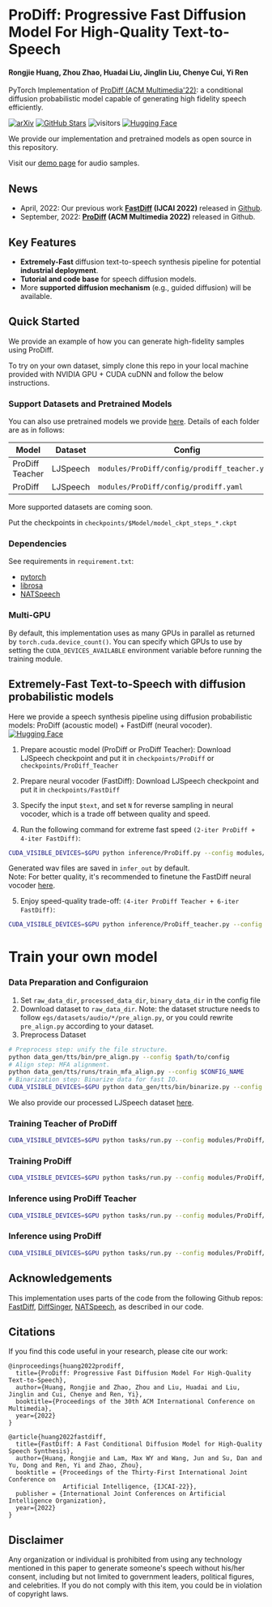 # ProDiff: Progressive Fast Diffusion Model For High-Quality Text-to-Speech

#### Rongjie Huang, Zhou Zhao, Huadai Liu, Jinglin Liu, Chenye Cui, Yi Ren

PyTorch Implementation of [ProDiff (ACM Multimedia'22)](https://arxiv.org/abs/2207.06389): a conditional diffusion probabilistic model capable of generating high fidelity speech efficiently.

[![arXiv](https://img.shields.io/badge/arXiv-Paper-<COLOR>.svg)](https://arxiv.org/abs/2207.06389)
[![GitHub Stars](https://img.shields.io/github/stars/Rongjiehuang/ProDiff?style=social)](https://github.com/Rongjiehuang/ProDiff)
![visitors](https://visitor-badge.glitch.me/badge?page_id=Rongjiehuang/ProDiff)
[![Hugging Face](https://img.shields.io/badge/%F0%9F%A4%97%20Hugging%20Face-blue)](https://huggingface.co/spaces/Rongjiehuang/ProDiff)

We provide our implementation and pretrained models as open source in this repository.

Visit our [demo page](https://prodiff.github.io/) for audio samples.

## News
- April, 2022: Our previous work **[FastDiff](https://arxiv.org/abs/2204.09934) (IJCAI 2022)** released in [Github](https://github.com/Rongjiehuang/FastDiff). 
- September, 2022: **[ProDiff](https://arxiv.org/abs/2207.06389) (ACM Multimedia 2022)** released in Github.

## Key Features
- **Extremely-Fast** diffusion text-to-speech synthesis pipeline for potential **industrial deployment**.
- **Tutorial and code base** for speech diffusion models.
- More **supported diffusion mechanism** (e.g., guided diffusion) will be available.

## Quick Started
We provide an example of how you can generate high-fidelity samples using ProDiff.

To try on your own dataset, simply clone this repo in your local machine provided with NVIDIA GPU + CUDA cuDNN and follow the below instructions.

### Support Datasets and Pretrained Models

You can also use pretrained models we provide [here](https://zjueducn-my.sharepoint.com/:f:/g/personal/rongjiehuang_zju_edu_cn/Eo7r83WZPK1GmlwvFhhIKeQBABZpYW3ec9c8WZoUV5HhbA?e=9QoWnf).
Details of each folder are as in follows:

| Model             | Dataset     | Config                                          | 
|-------------------|-------------|-------------------------------------------------|
| ProDiff Teacher   | LJSpeech    | `modules/ProDiff/config/prodiff_teacher.yaml`   | 
| ProDiff           | LJSpeech    | `modules/ProDiff/config/prodiff.yaml`           | 

More supported datasets are coming soon.

Put the checkpoints in `checkpoints/$Model/model_ckpt_steps_*.ckpt`

### Dependencies
See requirements in `requirement.txt`:
- [pytorch](https://github.com/pytorch/pytorch)
- [librosa](https://github.com/librosa/librosa)
- [NATSpeech](https://github.com/NATSpeech/NATSpeech)

### Multi-GPU
By default, this implementation uses as many GPUs in parallel as returned by `torch.cuda.device_count()`. 
You can specify which GPUs to use by setting the `CUDA_DEVICES_AVAILABLE` environment variable before running the training module.

## Extremely-Fast Text-to-Speech with diffusion probabilistic models 

Here we provide a speech synthesis pipeline using diffusion probabilistic models: ProDiff (acoustic model) + FastDiff (neural vocoder). [![Hugging Face](https://img.shields.io/badge/%F0%9F%A4%97%20Hugging%20Face-blue)](https://huggingface.co/spaces/Rongjiehuang/ProDiff)

1. Prepare acoustic model (ProDiff or ProDiff Teacher): Download LJSpeech checkpoint and put it in `checkpoints/ProDiff` or `checkpoints/ProDiff_Teacher`
2. Prepare neural vocoder (FastDiff): Download LJSpeech checkpoint and put it in `checkpoints/FastDiff`

3. Specify the input `$text`, and set `N` for reverse sampling in neural vocoder, which is a trade off between quality and speed. 
4. Run the following command for extreme fast speed `(2-iter ProDiff + 4-iter FastDiff)`:
```bash
CUDA_VISIBLE_DEVICES=$GPU python inference/ProDiff.py --config modules/ProDiff/config/prodiff.yaml --exp_name ProDiff --hparams="N=4,text='$txt'" --reset
```
Generated wav files are saved in `infer_out` by default.<br>
Note: For better quality, it's recommended to finetune the FastDiff neural vocoder [here](https://github.com/Rongjiehuang/FastDiff).

5. Enjoy speed-quality trade-off:  `(4-iter ProDiff Teacher + 6-iter FastDiff)`:
```bash
CUDA_VISIBLE_DEVICES=$GPU python inference/ProDiff_teacher.py --config modules/ProDiff/config/prodiff_teacher.yaml --exp_name ProDiff_Teacher --hparams="N=6,text='$txt'" --reset
```

# Train your own model

### Data Preparation and Configuraion ##
1. Set `raw_data_dir`, `processed_data_dir`, `binary_data_dir` in the config file
2. Download dataset to `raw_data_dir`. Note: the dataset structure needs to follow `egs/datasets/audio/*/pre_align.py`, or you could rewrite `pre_align.py` according to your dataset.
3. Preprocess Dataset 
```bash
# Preprocess step: unify the file structure.
python data_gen/tts/bin/pre_align.py --config $path/to/config
# Align step: MFA alignment.
python data_gen/tts/runs/train_mfa_align.py --config $CONFIG_NAME
# Binarization step: Binarize data for fast IO.
CUDA_VISIBLE_DEVICES=$GPU python data_gen/tts/bin/binarize.py --config $path/to/config
```

We also provide our processed LJSpeech dataset [here](https://zjueducn-my.sharepoint.com/:f:/g/personal/rongjiehuang_zju_edu_cn/Eo7r83WZPK1GmlwvFhhIKeQBABZpYW3ec9c8WZoUV5HhbA?e=9QoWnf).

### Training Teacher of ProDiff 
```bash
CUDA_VISIBLE_DEVICES=$GPU python tasks/run.py --config modules/ProDiff/config/prodiff_teacher.yaml  --exp_name ProDiff_Teacher --reset
```

### Training ProDiff
```bash
CUDA_VISIBLE_DEVICES=$GPU python tasks/run.py --config modules/ProDiff/config/prodiff.yaml  --exp_name ProDiff --reset
```

### Inference using ProDiff Teacher

```bash
CUDA_VISIBLE_DEVICES=$GPU python tasks/run.py --config modules/ProDiff/config/prodiff_teacher.yaml  --exp_name ProDiff_Teacher --infer
```

### Inference using ProDiff

```bash
CUDA_VISIBLE_DEVICES=$GPU python tasks/run.py --config modules/ProDiff/config/prodiff.yaml  --exp_name ProDiff --infer
```

## Acknowledgements
This implementation uses parts of the code from the following Github repos:
[FastDiff](https://github.com/Rongjiehuang/FastDiff),
[DiffSinger](https://github.com/MoonInTheRiver/DiffSinger),
[NATSpeech](https://github.com/NATSpeech/NATSpeech),
as described in our code.

## Citations ##
If you find this code useful in your research, please cite our work:
```
@inproceedings{huang2022prodiff,
  title={ProDiff: Progressive Fast Diffusion Model For High-Quality Text-to-Speech},
  author={Huang, Rongjie and Zhao, Zhou and Liu, Huadai and Liu, Jinglin and Cui, Chenye and Ren, Yi},
  booktitle={Proceedings of the 30th ACM International Conference on Multimedia},
  year={2022}
}

@article{huang2022fastdiff,
  title={FastDiff: A Fast Conditional Diffusion Model for High-Quality Speech Synthesis},
  author={Huang, Rongjie and Lam, Max WY and Wang, Jun and Su, Dan and Yu, Dong and Ren, Yi and Zhao, Zhou},
  booktitle = {Proceedings of the Thirty-First International Joint Conference on
               Artificial Intelligence, {IJCAI-22}},
  publisher = {International Joint Conferences on Artificial Intelligence Organization},
  year={2022}
}
```

## Disclaimer ##
Any organization or individual is prohibited from using any technology mentioned in this paper to generate someone's speech without his/her consent, including but not limited to government leaders, political figures, and celebrities. If you do not comply with this item, you could be in violation of copyright laws.
